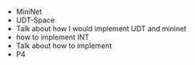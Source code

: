 - MiniNet
- UDT-Space
- Talk about how I would implement UDT and mininet
- how to implement INT 
- Talk about how to implement 
- P4
